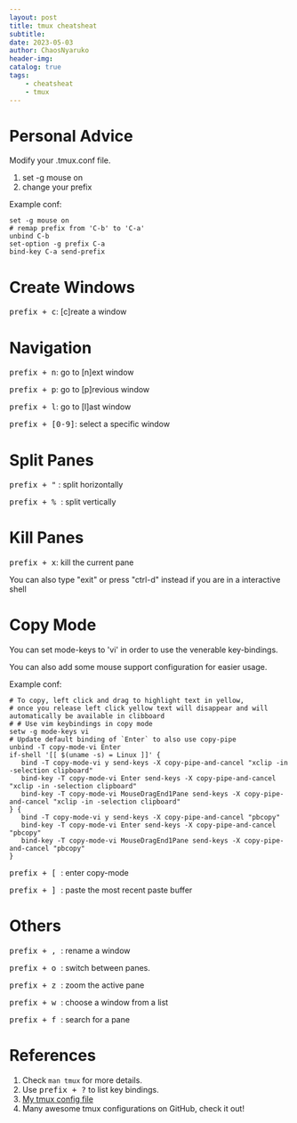 ```yaml
---
layout: post
title: tmux cheatsheat
subtitle: 
date: 2023-05-03
author: ChaosNyaruko
header-img: 
catalog: true
tags:
    - cheatsheat
    - tmux
---
```


# Personal Advice
Modify your .tmux.conf file.
1. set -g mouse on
2. change your prefix 


Example conf:
```
set -g mouse on
# remap prefix from 'C-b' to 'C-a'
unbind C-b
set-option -g prefix C-a
bind-key C-a send-prefix
```

# Create Windows
<kbd>prefix + c</kbd>: [c]reate a window

# Navigation
<kbd>prefix + n</kbd>: go to [n]ext window

<kbd>prefix + p</kbd>: go to [p]revious window

<kbd>prefix + l</kbd>: go to [l]ast window

<kbd>prefix + [0-9]</kbd>: select a specific window

# Split Panes
<kbd>prefix + "</kbd> : split horizontally

<kbd>prefix + % </kbd>: split vertically

# Kill Panes
<kbd>prefix + x</kbd>: kill the current pane

You can also type "exit" or press "ctrl-d" instead if you are in a interactive shell

# Copy Mode
You can set mode-keys to 'vi' in order to use the venerable key-bindings.

You can also add some mouse support configuration for easier usage.

Example conf:
```
# To copy, left click and drag to highlight text in yellow, 
# once you release left click yellow text will disappear and will automatically be available in clibboard
# # Use vim keybindings in copy mode
setw -g mode-keys vi
# Update default binding of `Enter` to also use copy-pipe
unbind -T copy-mode-vi Enter
if-shell '[[ $(uname -s) = Linux ]]' { 
   bind -T copy-mode-vi y send-keys -X copy-pipe-and-cancel "xclip -in -selection clipboard" 
   bind-key -T copy-mode-vi Enter send-keys -X copy-pipe-and-cancel "xclip -in -selection clipboard"
   bind-key -T copy-mode-vi MouseDragEnd1Pane send-keys -X copy-pipe-and-cancel "xclip -in -selection clipboard"
} { 
   bind -T copy-mode-vi y send-keys -X copy-pipe-and-cancel "pbcopy" 
   bind-key -T copy-mode-vi Enter send-keys -X copy-pipe-and-cancel "pbcopy"
   bind-key -T copy-mode-vi MouseDragEnd1Pane send-keys -X copy-pipe-and-cancel "pbcopy"
}
```
<kbd>prefix + [ </kbd>: enter copy-mode

<kbd>prefix + ] </kbd>: paste the most recent paste buffer

# Others
<kbd>prefix + , </kbd>: rename a window

<kbd>prefix + o </kbd>: switch between panes.

<kbd>prefix + z </kbd>: zoom the active pane

<kbd>prefix + w </kbd>: choose a window from a list

<kbd>prefix + f </kbd>: search for a pane
# References
1. Check `man tmux` for more details. 
2. Use <kbd>prefix + ?</kbd> to list key bindings.
3. [My tmux config file](https://github.com/ChaosNyaruko/dotfiles/blob/main/tmux.conf)
4. Many awesome tmux configurations on GitHub, check it out!
